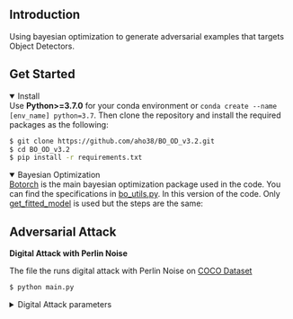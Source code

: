 ## <div align='left'>Introduction</div>

Using bayesian optimization to generate adversarial examples that targets Object Detectors.

## <div align='left'>Get Started</div>

<details open>
  <summary>Install</summary>
  Use <strong>Python>=3.7.0</strong> for your conda environment or <code>conda create --name [env_name] python=3.7</code>. Then clone the repository and install the required packages as the following:
  
  ```bash
  $ git clone https://github.com/aho38/BO_OD_v3.2.git
  $ cd BO_OD_v3.2
  $ pip install -r requirements.txt
  ```
  
</details>


<details open>
  <summary> Bayesian Optimization</summary>
  <a href='https://botorch.org/'>Botorch</a> is the main bayesian optimization package used in the code. You can find the specifications in <a href='https://github.com/aho38/BO_OD_v3.2/blob/master/utils/bo_utils.py'>bo_utils.py</a>. In this version of the code. Only <a href='https://github.com/aho38/BO_OD_v3.2/blob/master/utils/bo_utils.py#L62'>get_fitted_model</a> is used but the steps are the same:
<ol>
  
 </ol>
  
</details>

## <div align='left'>Adversarial Attack</summary>

**Digital Attack with Perlin Noise**
  
The file the runs digital attack with Perlin Noise on <a href='https://cocodataset.org/#home'>COCO Dataset</a>

```bash
$ python main.py
```

<details close>
  <summary>Digital Attack parameters </summary>
  
  There are numbers of parameters can be adjusted.
  
  ``` python
  def parse_opt():
    parser = argparse.ArgumentParser(prog='val.py')
    parser.add_argument('--data', type=str, default='data/coco.yaml', help='dataset.yaml path')
    parser.add_argument('--weights', nargs='+', type=str, default='yolov5s.pt', help='model.pt path(s)')
    parser.add_argument('--batch-size', type=int, default=1, help='batch size')
    parser.add_argument('--imgsz', '--img', '--img-size', type=int, default=640, help='inference size (pixels)')
    parser.add_argument('--conf-thres', type=float, default=0.001, help='confidence threshold')
    parser.add_argument('--iou-thres', type=float, default=0.6, help='NMS IoU threshold')
    parser.add_argument('--task', default='val', help='train, val, test, speed or study')
    parser.add_argument('--device', default='', help='cuda device, i.e. 0 or 0,1,2,3 or cpu')
    parser.add_argument('--single-cls', action='store_true', help='treat as single-class dataset')
    parser.add_argument('--augment', action='store_true', help='augmented inference')
    parser.add_argument('--verbose', action='store_true', help='report mAP by class')
    parser.add_argument('--save-txt', action='store_true', help='save results to *.txt')
    parser.add_argument('--save-hybrid', action='store_true', help='save label+prediction hybrid results to *.txt')
    parser.add_argument('--save-conf', action='store_true', help='save confidences in --save-txt labels')
    parser.add_argument('--save-json', action='store_false', help='save a COCO-JSON results file')
    parser.add_argument('--project', default='runs/testing', help='save to project/name')
    parser.add_argument('--name', default='exp', help='save to project/name')
    parser.add_argument('--exist-ok', action='store_true', help='existing project/name ok, do not increment')
    parser.add_argument('--half', action='store_true', help='use FP16 half-precision inference')
    parser.add_argument('--att-type', type=str, default='mislabel-ml', help='types of attack')
    parser.add_argument('--start-count', type=int, default=0, help='number of start count usually 0-10')
    parser.add_argument('--num-count', type=int, default=5000, help='number of images that will be processed')
    parser.add_argument('--query-budget', type=int, default=20, help='number of queries we use')
    parser.add_argument('--norm', type=int, default=16, help='max norm of the image being perturbed')
    opt = parser.parse_args()
    opt.save_json |= opt.data.endswith('coco.yaml')
    opt.save_txt |= opt.save_hybrid
    opt.data = check_file(opt.data)  # check file
    return opt
  ```
  
</details>
